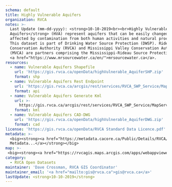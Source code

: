 ```yaml
---
schema: default
title: Highly Vulnerable Aquifers
organization: RVCA
notes: >-
  Last Update (mm-dd-yyyy): <strong>10-10-2019<br><br>Highly Vulnerable
  Aquifers</strong> (HVA) represent aquifers that can be easily changed or
  affected by contamination from both human activities and natural processes.
  This dataset is part of Drinking Water Source Protection (DWSP). Rideau Valley
  Conservation Authority (RVCA) and Mississippi Valley Conservation Authority
  (MVCA) are partners comprising the Mississippi-Rideau Source Protection Region
  <a href="https://www.mrsourcewater.ca/en/">mrsourcewater.ca</a>.
resources:
  - name: Vulnerable Aquifers Shapefile
    url: 'https://gis.rvca.ca/openData/highVulnerable_AquiferSHP.zip'
    format: shp
  - name: Vulnerable Aquifers Rest Endpoint
    url: 'https://gis.rvca.ca/arcgis/rest/services/RVCA_SWP_Service/MapServer/9'
    format: api
  - name: Vulnerable Aquifers Generate Kml
    url: >-
      https://gis.rvca.ca/arcgis/rest/services/RVCA_SWP_Service/MapServer/generateKml
    format: kml
  - name: Vulnerable Aquifers CAD-DWG
    url: 'https://gis.rvca.ca/openData/highVulnerable_AquiferDWG.zip'
    format: cad
license: 'https://gis.rvca.ca/openData/RVCA Standard Data Licence.pdf'
metadata: >-
  <big><strong><a href="https://metadata.cacore.ca/Public/Details/RVCA/id=852">View
  Metadata...</a></strong></big>
map: >- 
 <big><strong><a href="https://rvcagis.maps.arcgis.com/apps/webappviewer/index.html?id=2245400261414423bc883126376be546">View Map...</a></strong></big>
category:
  - RVCA Open Datasets
maintainer: 'Dave Crossman, RVCA GIS Coordinator'
maintainer_email: '<a href="mailto:gis@rvca.ca">gis@rvca.ca</a>'
lastUpdate: <strong>10-10-2019</strong>
---
```

